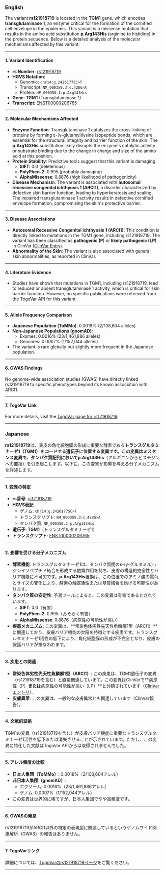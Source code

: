 ### English
The variant **rs121918719** is located in the **TGM1** gene, which encodes **transglutaminase 1**, an enzyme critical for the formation of the cornified cell envelope in the epidermis. This variant is a missense mutation that results in the amino acid substitution **p.Arg143His** (arginine to histidine) in the protein sequence. Below is a detailed analysis of the molecular mechanisms affected by this variant:

---

#### 1. **Variant Identification**
- **rs Number**: [rs121918719](https://identifiers.org/dbsnp/rs121918719)
- **HGVS Notation**:
  - Genomic: `chr14:g.24261775C>T`
  - Transcript: `NM_000359.3:c.428G>A`
  - Protein: `NP_000350.1:p.Arg143His`
- **Gene**: **TGM1** (Transglutaminase 1)
- **Transcript**: [ENST00000206765](https://www.ensembl.org/Homo_sapiens/Transcript/Summary?db=core;t=ENST00000206765)

---

#### 2. **Molecular Mechanisms Affected**
- **Enzyme Function**: Transglutaminase 1 catalyzes the cross-linking of proteins by forming ε-(γ-glutamyl)lysine isopeptide bonds, which are essential for the structural integrity and barrier function of the skin. The **p.Arg143His** substitution likely disrupts the enzyme's catalytic activity or substrate binding due to the change in charge and size of the amino acid at this position.
- **Protein Stability**: Predictive tools suggest that this variant is damaging:
  - **SIFT**: 0.0 (deleterious)
  - **PolyPhen-2**: 0.995 (probably damaging)
  - **AlphaMissense**: 0.8876 (high likelihood of pathogenicity)
- **Disease Mechanism**: The variant is associated with **autosomal recessive congenital ichthyosis 1 (ARCI1)**, a disorder characterized by defective skin barrier function, leading to hyperkeratosis and scaling. The impaired transglutaminase 1 activity results in defective cornified envelope formation, compromising the skin's protective barrier.

---

#### 3. **Disease Associations**
- **Autosomal Recessive Congenital Ichthyosis 1 (ARCI1)**: This condition is directly linked to mutations in the TGM1 gene, including rs121918719. The variant has been classified as **pathogenic (P)** or **likely pathogenic (LP)** in ClinVar ([ClinVar Entry](https://www.ncbi.nlm.nih.gov/clinvar/variation/12481)).
- **Abnormality of the Skin**: The variant is also associated with general skin abnormalities, as reported in ClinVar.

---

#### 4. **Literature Evidence**
- Studies have shown that mutations in TGM1, including rs121918719, lead to reduced or absent transglutaminase 1 activity, which is critical for skin barrier function. However, no specific publications were retrieved from the TogoVar API for this variant.

---

#### 5. **Allele Frequency Comparison**
- **Japanese Population (ToMMo)**: 0.0018% (2/108,604 alleles)
- **Non-Japanese Populations (gnomAD)**:
  - Exomes: 0.0016% (23/1,461,886 alleles)
  - Genomes: 0.0007% (1/152,044 alleles)
- The variant is rare globally but slightly more frequent in the Japanese population.

---

#### 6. **GWAS Findings**
No genome-wide association studies (GWAS) have directly linked rs121918719 to specific phenotypes beyond its known association with ARCI1.

---

#### 7. **TogoVar Link**
For more details, visit the [TogoVar page for rs121918719](https://togovar.org/variant/tgv223900031).

---

### Japanese
**rs121918719**は、表皮の角化細胞膜の形成に重要な酵素である**トランスグルタミナーゼ1（TGM1）**をコードする遺伝子に位置する変異です。この変異はミスセンス変異で、タンパク質配列において**p.Arg143His**（アルギニンからヒスチジンへの置換）を引き起こします。以下に、この変異が影響を与える分子メカニズムを詳述します。

---

#### 1. **変異の特定**
- **rs番号**: [rs121918719](https://identifiers.org/dbsnp/rs121918719)
- **HGVS表記**:
  - ゲノム: `chr14:g.24261775C>T`
  - トランスクリプト: `NM_000359.3:c.428G>A`
  - タンパク質: `NP_000350.1:p.Arg143His`
- **遺伝子**: **TGM1**（トランスグルタミナーゼ1）
- **トランスクリプト**: [ENST00000206765](https://www.ensembl.org/Homo_sapiens/Transcript/Summary?db=core;t=ENST00000206765)

---

#### 2. **影響を受ける分子メカニズム**
- **酵素機能**: トランスグルタミナーゼ1は、タンパク質間のε-(γ-グルタミル)リジンイソペプチド結合を形成する触媒作用を持ち、皮膚の構造的完全性とバリア機能に不可欠です。**p.Arg143His**置換は、この位置でのアミノ酸の電荷とサイズの変化により、酵素の触媒活性または基質結合を妨げる可能性があります。
- **タンパク質の安定性**: 予測ツールによると、この変異は有害であるとされています。
  - **SIFT**: 0.0（有害）
  - **PolyPhen-2**: 0.995（おそらく有害）
  - **AlphaMissense**: 0.8876（病原性の可能性が高い）
- **疾患メカニズム**: この変異は、**常染色体劣性先天性魚鱗癬1型（ARCI1）**に関連しており、皮膚バリア機能の欠陥を特徴とする疾患です。トランスグルタミナーゼ1活性の低下により、角化細胞膜の形成が不完全となり、皮膚の保護バリアが損なわれます。

---

#### 3. **疾患との関連**
- **常染色体劣性先天性魚鱗癬1型（ARCI1）**: この疾患は、TGM1遺伝子の変異（rs121918719を含む）と直接関連しています。この変異はClinVarで**病原性（P）**または**病原性の可能性が高い（LP）**と分類されています（[ClinVarエントリ](https://www.ncbi.nlm.nih.gov/clinvar/variation/12481)）。
- **皮膚異常**: この変異は、一般的な皮膚異常とも関連しています（ClinVar報告）。

---

#### 4. **文献的証拠**
TGM1の変異（rs121918719を含む）が皮膚バリア機能に重要なトランスグルタミナーゼ1活性を低下または消失させることが示されています。ただし、この変異に特化した文献はTogoVar APIからは取得されませんでした。

---

#### 5. **アレル頻度の比較**
- **日本人集団（ToMMo）**: 0.0018%（2/108,604アレル）
- **非日本人集団（gnomAD）**:
  - エクソーム: 0.0016%（23/1,461,886アレル）
  - ゲノム: 0.0007%（1/152,044アレル）
- この変異は世界的に稀ですが、日本人集団でやや高頻度です。

---

#### 6. **GWASの発見**
rs121918719がARCI1以外の特定の表現型に関連しているというゲノムワイド関連解析（GWAS）の報告はありません。

---

#### 7. **TogoVarリンク**
詳細については、[TogoVarのrs121918719ページ](https://togovar.org/variant/tgv223900031)をご覧ください。

---